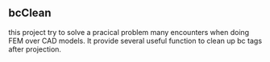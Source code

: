 ## bcClean

this project try to solve a pracical problem many encounters when doing FEM over CAD models. It provide several useful function to clean up bc tags after projection.
